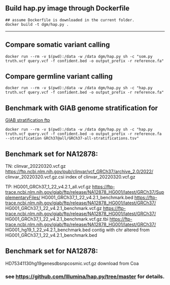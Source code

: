 ## Build hap.py image through Dockerfile

```
## assume Dockerfile is downloaded in the current folder.
docker build -t dgm/hap.py .
```
---

## Compare somatic variant calling 

```
docker run --rm -v $(pwd):/data -w /data dgm/hap.py sh -c "som.py truth.vcf query.vcf -f confident.bed -o output_prefix -r reference.fa"
```


## Compare germline variant calling 
```
docker run --rm -v $(pwd):/data -w /data dgm/hap.py sh -c "hap.py truth.vcf query.vcf -f confident.bed -o output_prefix -r reference.fa"
```

## Benchmark with GIAB genome stratification for
[GIAB stratification ftp](https://ftp-trace.ncbi.nlm.nih.gov/ReferenceSamples/giab/release/genome-stratifications/)
```
docker run --rm -v $(pwd):/data -w /data dgm/hap.py sh -c "hap.py truth.vcf query.vcf -f confident.bed -o output_prefix -r reference.fa --stratification GRCh37@all/GRCh37-all-stratifications.tsv"
```

## Benchmark set for NA12878:
TN:
clinvar_20220320.vcf.gz	https://ftp.ncbi.nlm.nih.gov/pub/clinvar/vcf_GRCh37/archive_2.0/2022/
clinvar_20220320.vcf.gz.csi	index of clinvar_20220320.vcf.gz

TP:
HG001_GRCh37_1_22_v4.2.1_all.vcf.gz	https://ftp-trace.ncbi.nlm.nih.gov/giab/ftp/release/NA12878_HG001/latest/GRCh37/SupplementaryFiles/
HG001_GRCh37_1_22_v4.2.1_benchmark.bed	https://ftp-trace.ncbi.nlm.nih.gov/giab/ftp/release/NA12878_HG001/latest/GRCh37/
HG001_GRCh37_1_22_v4.2.1_benchmark.vcf.gz	https://ftp-trace.ncbi.nlm.nih.gov/giab/ftp/release/NA12878_HG001/latest/GRCh37/
HG001_GRCh37_1_22_v4.2.1_benchmark.vcf.gz.tbi	https://ftp-trace.ncbi.nlm.nih.gov/giab/ftp/release/NA12878_HG001/latest/GRCh37/
HG001_hg19_1_22_v4.2.1_benchmark.bed	contig with chr	altered from HG001_GRCh37_1_22_v4.2.1_benchmark.bed

## Benchmark set for NA12878:
HD75341130hg19genesdbsnpcosmic.vcf.gz download from Coa


### see https://github.com/Illumina/hap.py/tree/master for details.
